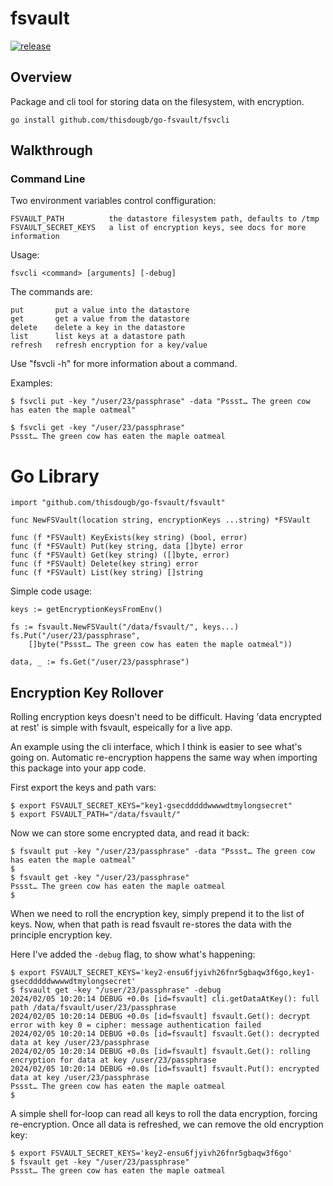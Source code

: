 # fsvault

[![release](https://github.com/thisdougb/go-fsvault/actions/workflows/release.yaml/badge.svg)](https://github.com/thisdougb/go-fsvault/actions/workflows/release.yaml)

## Overview

Package and cli tool for storing data on the filesystem, with encryption.

```
go install github.com/thisdougb/go-fsvault/fsvcli
```

## Walkthrough

### Command Line

Two environment variables control conffiguration:

    FSVAULT_PATH          the datastore filesystem path, defaults to /tmp
    FSVAULT_SECRET_KEYS   a list of encryption keys, see docs for more information

Usage:

    fsvcli <command> [arguments] [-debug]

The commands are:

    put       put a value into the datastore
    get       get a value from the datastore
    delete    delete a key in the datastore
    list      list keys at a datastore path
    refresh   refresh encryption for a key/value

Use "fsvcli <command> -h" for more information about a command.


Examples:

    $ fsvcli put -key "/user/23/passphrase" -data "Pssst… The green cow has eaten the maple oatmeal"

    $ fsvcli get -key "/user/23/passphrase"       
    Pssst… The green cow has eaten the maple oatmeal


# Go Library

```
import "github.com/thisdougb/go-fsvault/fsvault"

func NewFSVault(location string, encryptionKeys ...string) *FSVault

func (f *FSVault) KeyExists(key string) (bool, error)
func (f *FSVault) Put(key string, data []byte) error
func (f *FSVault) Get(key string) ([]byte, error)
func (f *FSVault) Delete(key string) error
func (f *FSVault) List(key string) []string
```

Simple code usage:

```
keys := getEncryptionKeysFromEnv()

fs := fsvault.NewFSVault("/data/fsvault/", keys...)
fs.Put("/user/23/passphrase", 
    []byte("Pssst… The green cow has eaten the maple oatmeal"))

data, _ := fs.Get("/user/23/passphrase")
```

## Encryption Key Rollover

Rolling encryption keys doesn't need to be difficult. 
Having 'data encrypted at rest' is simple with fsvault, espeically for a live app.

An example using the cli interface, which I think is easier to see what's going on.
Automatic re-encryption happens the same way when importing this package into your app code.

First export the keys and path vars:

```
$ export FSVAULT_SECRET_KEYS="key1-gsecdddddwwwwdtmylongsecret"
$ export FSVAULT_PATH="/data/fsvault/"
```

Now we can store some encrypted data, and read it back:

```
$ fsvault put -key "/user/23/passphrase" -data "Pssst… The green cow has eaten the maple oatmeal"
$ 
$ fsvault get -key "/user/23/passphrase"                                                        
Pssst… The green cow has eaten the maple oatmeal
$
```

When we need to roll the encryption key, simply prepend it to the list of keys.
Now, when that path is read fsvault re-stores the data with the principle encryption key.

Here I've added the `-debug` flag, to show what's happening:

```
$ export FSVAULT_SECRET_KEYS='key2-ensu6fjyivh26fnr5gbaqw3f6go,key1-gsecdddddwwwwdtmylongsecret'
$ fsvault get -key "/user/23/passphrase" -debug                                           
2024/02/05 10:20:14 DEBUG +0.0s [id=fsvault] cli.getDataAtKey(): full path /data/fsvault/user/23/passphrase
2024/02/05 10:20:14 DEBUG +0.0s [id=fsvault] fsvault.Get(): decrypt error with key 0 = cipher: message authentication failed
2024/02/05 10:20:14 DEBUG +0.0s [id=fsvault] fsvault.Get(): decrypted data at key /user/23/passphrase
2024/02/05 10:20:14 DEBUG +0.0s [id=fsvault] fsvault.Get(): rolling encryption for data at key /user/23/passphrase
2024/02/05 10:20:14 DEBUG +0.0s [id=fsvault] fsvault.Put(): encrypted data at key /user/23/passphrase
Pssst… The green cow has eaten the maple oatmeal
$
```

A simple shell for-loop can read all keys to roll the data encryption, forcing re-encryption.
Once all data is refreshed, we can remove the old encryption key:

```
$ export FSVAULT_SECRET_KEYS='key2-ensu6fjyivh26fnr5gbaqw3f6go'                                 
$ fsvault get -key "/user/23/passphrase"
Pssst… The green cow has eaten the maple oatmeal
```

